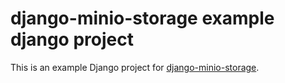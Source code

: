 # django-minio-storage example django project

This is an example Django project for
[django-minio-storage](https://github.com/py-pa/django-minio-storage).
